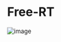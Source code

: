 # Free-RT
![image](https://user-images.githubusercontent.com/78240988/162595825-02f3d354-db99-40db-9eca-3eff0652c320.png)
